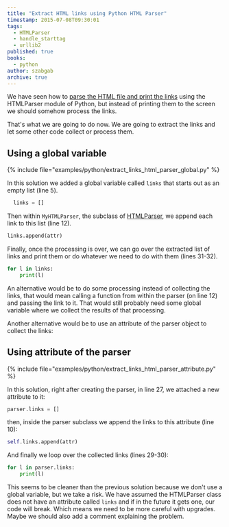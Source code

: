 ```yaml
---
title: "Extract HTML links using Python HTML Parser"
timestamp: 2015-07-08T09:30:01
tags:
  - HTMLParser
  - handle_starttag
  - urllib2
published: true
books:
  - python
author: szabgab
archive: true
---
```



We have seen how to [parse the HTML file and print the links](/print-html-links-using-python-htmlparser) using
the HTMLParser module of Python, but instead of printing them to the screen we should somehow process the links.

That's what we are going to do now. We are going to extract the links and let some other code collect or process them.


## Using a global variable

{% include file="examples/python/extract_links_html_parser_global.py" %}

In this solution we added a  global variable called `links` that
starts out as an empty list (line 5).

```python
  links = []
```

Then within `MyHTMLParser`, the subclass of
[HTMLParser](https://docs.python.org/2/library/htmlparser.html),
we append each link to this list (line 12).

```python
links.append(attr)
```

Finally, once the processing is over, we can go over the extracted list of links
and print them or do whatever we need to do with them (lines 31-32).

```python
for l in links:
    print(l)
```

An alternative would be to do some processing instead of collecting the links,
that would mean calling a function from within the parser (on line 12)
and passing the link to it. That would still probably need some global variable where we collect
the results of that processing.

Another alternative would be to use an attribute of the parser object to
collect the links:

## Using attribute of the parser

{% include file="examples/python/extract_links_html_parser_attribute.py" %}

In this solution, right after creating the parser, in line 27, we attached a new attribute to it:

```python
parser.links = []
```

then, inside the parser subclass we append the links to this attribute (line 10):

```python
self.links.append(attr)
```

And finally we loop over the collected links (lines 29-30):

```python
for l in parser.links:
    print(l)
```

This seems to be cleaner than the previous solution because we don't use a global
variable, but we take a risk. We have assumed the HTMLParser class does not
have an attribute called `links` and if in the future it gets one, our
code will break. Which means we need to be more careful with upgrades.
Maybe we should also add a comment explaining the problem.

